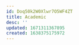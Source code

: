 ```yaml
---
id: Doq50k2W0Xlwr7O5WF4ZT
title: Academic
desc: ''
updated: 1671311367895
created: 1638375175972
---
```





